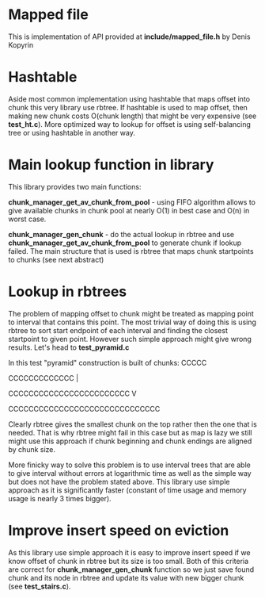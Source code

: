 # Mapped file

This is implementation of API provided at __include/mapped_file.h__ by Denis Kopyrin

# Hashtable

Aside most common implementation using hashtable that maps offset into chunk this
very library use rbtree. If hashtable is used to map offset, then making new chunk
costs O(chunk length) that might be very expensive (see __test_ht.c__). More optimized
way to lookup for offset is using self-balancing tree or using hashtable in another way.

# Main lookup function in library
This library provides two main functions:

__chunk_manager_get_av_chunk_from_pool__ - using FIFO algorithm allows to give
available chunks in chunk pool at nearly O(1) in best case and O(n) in worst case.

__chunk_manager_gen_chunk__ - do the actual lookup in rbtree and use __chunk_manager_get_av_chunk_from_pool__
to generate chunk if lookup failed. The main structure that is used is rbtree that
maps chunk startpoints to chunks (see next abstract)

# Lookup in rbtrees

The problem of mapping offset to chunk might be treated as mapping point to interval
that contains this point. The most trivial way of doing this is using rbtree to sort
start endpoint of each interval and finding the closest startpoint to given point.
However such simple approach might give wrong results. Let's head to __test_pyramid.c__

In this test "pyramid" construction is built of chunks:
       CCCCC

   CCCCCCCCCCCCC           |

 CCCCCCCCCCCCCCCCCCCCCCCC  V

CCCCCCCCCCCCCCCCCCCCCCCCCCCCCC

Clearly rbtree gives the smallest chunk on the top rather then the one that is needed.
That is why rbtree might fail in this case but as map is lazy we still might use this
approach if chunk beginning and chunk endings are aligned by chunk size.

More finicky way to solve this problem is to use interval trees that are able to give
interval without errors at logarithmic time as well as the simple way but does not have the problem
stated above. This library use simple approach as it is significantly faster
(constant of time usage and memory usage is nearly 3 times bigger).

# Improve insert speed on eviction

As this library use simple approach it is easy to improve insert speed if we know
offset of chunk in rbtree but its size is too small. Both of this criteria are
correct for __chunk_manager_gen_chunk__ function so we just save found chunk and its node
in rbtree and update its value with new bigger chunk (see __test_stairs.c__).
